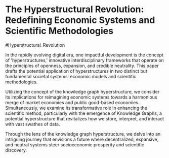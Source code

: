 # The Hyperstructural Revolution: Redefining Economic Systems and Scientific Methodologies
#Hyperstructural_Revolution

In the rapidly evolving digital era, one impactful development is the concept of 'hyperstructures,' innovative interdisciplinary frameworks that operate on the principles of openness, expansion, and credible neutrality. This paper drafts the potential application of hyperstructures in two distinct but fundamental societal systems: economic models and scientific methodologies. 

Utilizing the concept of the knowledge graph hyperstructure, we consider its implications for reimagining economic systems towards a harmonious merge of market economies and public good-based economies. Simultaneously, we examine its transformative role in enhancing the scientific method, particularly with the emergence of Knowledge Graphs, a potential hyperstructure that revitalizes how we store, interpret, and interact with vast swathes of data. 

Through the lens of the knowledge graph hyperstructure, we delve into an intriguing journey that envisions a future where decentralized, expansive, and neutral systems steer socioeconomic prosperity and scientific discovery.